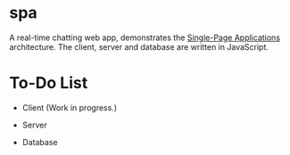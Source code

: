 spa
===

A real-time chatting web app, demonstrates the [Single-Page Applications](http://en.wikipedia.org/wiki/Single-page_application) architecture. The client, server and database are written in JavaScript.

To-Do List
==========

* Client (Work in progress.)

* Server

* Database
